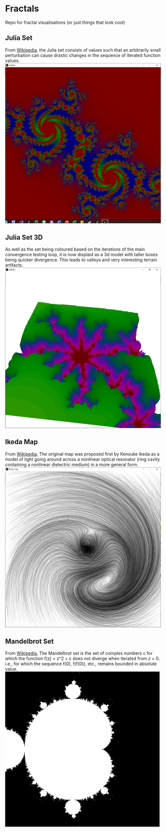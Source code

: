 # Fractals

Repo for fractal visualisations (or just things that look cool)

## Julia Set
From [Wikipedia](https://en.wikipedia.org/wiki/Julia_set), the Julia set consists of values such that an arbitrarily small perturbation can cause drastic changes in the sequence of iterated function values. ![Image](https://github.com/wrb06/Fractals/blob/master/JuliaSet/ExampleSet.png)

## Julia Set 3D
As well as the set being coloured based on the iterations of the main convergence testing loop, it is now displaid as a 3d model with taller boxes being quicker divergence. This leads to valleys and very interesting terrain artifacts. ![Image](https://github.com/wrb06/Fractals/blob/master/JuliaSet3D/3dExample.png)

## Ikeda Map
From [Wikipedia](https://en.wikipedia.org/wiki/Ikeda_map), The original map was proposed first by Kensuke Ikeda as a model of light going around across a nonlinear optical resonator (ring cavity containing a nonlinear dielectric medium) in a more general form. ![Image](https://github.com/wrb06/Fractals/blob/master/IkedaMap/IkedaMap.png)

## Mandelbrot Set
From [Wikipedia](https://en.wikipedia.org/wiki/Mandelbrot_set), The Mandelbrot set is the set of complex numbers c for which the function f(z) = z^2 + c  does not diverge when iterated from z = 0. i.e., for which the sequence f(0), f(f(0)), etc., remains bounded in absolute value. ![Image](https://github.com/wrb06/Fractals/blob/master/MandelbrotSet/small.png)
